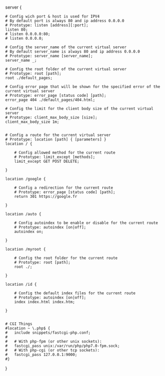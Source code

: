 server {

	# Config wich port & host is used for IPV4
	# By default port is always 80 and ip address 0.0.0.0
	# Prototype: listen [address][:port];
	listen 80;
	# listen 0.0.0.0:80;
	# listen 0.0.0.0;

	# Config the server_name of the current virtual server
	# By default server_name is always 80 and ip address 0.0.0.0
	# Prototype: server_name [server_name];
	server_name _;

	# Config the root folder of the current virtual server
	# Prototype: root [path];
	root ./default_pages;

	# Config error page that will be shown for the specified error of the current virtual server
	# Prototype: error_page [status code] [path];
	error_page 404 ./default_pages/404.html;

	# Config the limit for the client body size of the current virtual server
	# Prototype: client_max_body_size [size];
	client_max_body_size 1m;


	# Config a route for the current virtual server
	# Prototype: location [path] { [parameters] }
	location / {

		# Config allowed method for the current route
		# Prototype: limit_except [methods];
		limit_except GET POST DELETE;

	}

	location /google {

		# Config a redirection for the current route
		# Prototype: error_page [status code] [path];
		return 301 https://google.fr

	}

	location /auto {

		# Config autoindex to be enable or disable for the current route
		# Prototype: autoindex [on|off];
		autoindex on;

	}

	location /myroot {

		# Config the root folder for the current route
		# Prototype: root [path];
		root ./;

	}

	location /id {

		# Config the default index files for the current route
		# Prototype: autoindex [on|off];
		index index.html index.htm;

	}


	# CGI Things
	#location ~ \.php$ {
	#	include snippets/fastcgi-php.conf;
	#
	#	# With php-fpm (or other unix sockets):
	#	fastcgi_pass unix:/var/run/php/php7.0-fpm.sock;
	#	# With php-cgi (or other tcp sockets):
	#	fastcgi_pass 127.0.0.1:9000;
	#}

}
